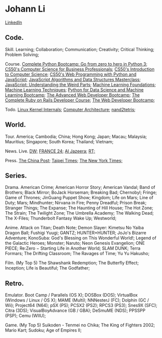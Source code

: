 # Johann Li
[LinkedIn](https://www.linkedin.com/in/paint1024/)

## Code.

Skill.
 Learning; Collaboration; Communication; Creativity; Critical Thinking; Problem Solving;

Course.
 [Complete Python Bootcamp: Go from zero to hero in Python 3](https://www.udemy.com/complete-python-bootcamp/);
 [CS50's Computer Science for Business Professionals](https://www.edx.org/course/cs50s-computer-science-business-harvardx-cs50b);
 [CS50's Introduction to Computer Science](https://www.edx.org/course/cs50s-introduction-computer-science-harvardx-cs50x);
 [CS50's Web Programming with Python and JavaScript](https://www.edx.org/course/cs50s-web-programming-with-python-and-javascript);
 [JavaScript Algorithms and Data Structures Masterclass](https://www.udemy.com/js-algorithms-and-data-structures-masterclass/);
 [JavaScript: Understanding the Weird Parts](https://www.udemy.com/understand-javascript/);
 [Machine Learning Foundations](https://www.youtube.com/playlist?list=PLXVfgk9fNX2I7tB6oIINGBmW50rrmFTqf);
 [Machine Learning Techniques](https://www.youtube.com/playlist?list=PLXVfgk9fNX2IQOYPmqjqWsNUFl2kpk1U2);
 [Python for Data Science and Machine Learning Bootcamp](https://www.udemy.com/python-for-data-science-and-machine-learning-bootcamp/);
 [The Advanced Web Developer Bootcamp](https://www.udemy.com/the-advanced-web-developer-bootcamp/);
 [The Complete Ruby on Rails Developer Course](https://www.udemy.com/the-complete-ruby-on-rails-developer-course/);
 [The Web Developer Bootcamp](https://www.udemy.com/the-web-developer-bootcamp/);

Todo.
 [Linux Kernel Internals](http://wiki.csie.ncku.edu.tw/linux/schedule);
 [Computer Architecture](http://wiki.csie.ncku.edu.tw/arch/schedule);
 [nand2tetris](https://zh-tw.coursera.org/search?query=Nand2Tetris);

## World.

Tour.
 America; Cambodia; China; Hong Kong; Japan; Macau; Malaysia; Mauritius; Singapore; South Korea; Thailand; Vietnam;

News.
 Live.
  [DW;](https://www.youtube.com/channel/UCknLrEdhRCp1aegoMqRaCZg)
  [FRANCE 24;](https://www.youtube.com/channel/UCQfwfsi5VrQ8yKZ-UWmAEFg) 
  [Al Jazeera;](https://www.youtube.com/channel/UCNye-wNBqNL5ZzHSJj3l8Bg)
  [RT;](https://www.youtube.com/channel/UCpwvZwUam-URkxB7g4USKpg)

 Press.
  [The China Post;](https://chinapost.nownews.com)
  [Taipei Times;](http://www.taipeitimes.com)
  [The New York Times;](https://www.nytimes.com)

## Series.

Drama.
 American Crime;
 American Horror Story;
 American Vandal;
 Band of Brothers;
 Black Mirror;
 BoJack Horseman;
 Breaking Bad;
 Chernobyl;
 Fringe;
 Game of Thrones;
 JinGuang Puppet Show;
 Kingdom;
 Life on Mars;
 Line of Duty;
 Mars;
 Mindhunter;
 Nirvana in Fire;
 Penny Dreadful;
 Prison Break;
 Stranger Things;
 The Expanse;
 The Haunting of Hill House;
 The Hot Zone;
 The Strain;
 The Twilight Zone;
 The Umbrella Academy;
 The Walking Dead;
 The X-Files;
 Thunderbolt Fantasy
 Wake Up;
 Westworld;

Anime.
 Attack on Titan;
 Death Note; 
 Demon Slayer: Kimetsu No Yaiba
 Dragon Ball;
 Fushigi Yuugi;
 GANTZ;
 HUNTER×HUNTER;
 JoJo's Bizarre Adventure;
 KonoSuba: God's Blessing on This Wonderful World!;
 Legend of the Galactic Heroes;
 Monster;
 Naruto;
 Neon Genesis Evangelion;
 ONE PIECE;
 Re:Zero − Starting Life in Another World;
 SLAM DUNK;
 Terra Formars;
 The Drifting Classroom;
 The Ravages of Time;
 Yu Yu Hakusho;

Film. (My Top 5)
 The Shawshank Redemption;
 The Butterfly Effect;
 Inception;
 Life is Beautiful;
 The Godfather;

## Retro.

Emulator.
 Boot Camp / Parallels (OS X);
 DOSBox (DOS);
 VirtualBox (Windows / Linux / OS X);
 MAME (Multi);
 NNNesterJ (FC);
 Dolphin (GC / Wii);
 Project64 (N64);
 pSX (PS);
 PCSX2 (PS2);
 RPCS3 (PS3);
 Snes9X (SFC);
 Citra (3DS);
 VisualBoyAdvance (GB / GBA);
 DeSmuME (NDS);
 PPSSPP (PSP);
 Cemu (WIIU);

Game. (My Top 5)
 Suikoden - Tenmei no Chika;
 The King of Fighters 2002;
 Mario Kart;
 Sudoku;
 Age of Empires II;
